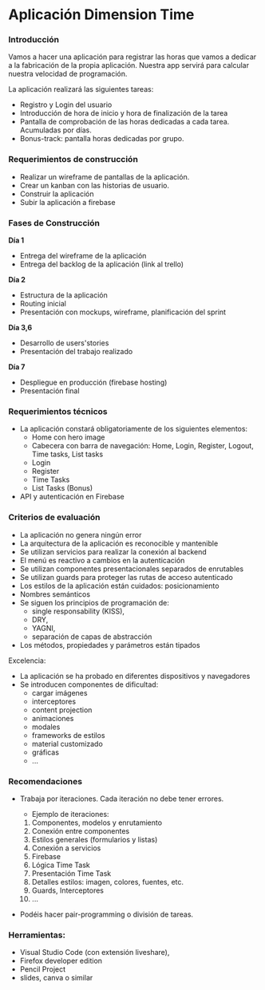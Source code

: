 # Aplicación Dimension Time

### Introducción

Vamos a hacer una aplicación para registrar las horas que vamos a dedicar a la fabricación de la propia aplicación. Nuestra app servirá para calcular nuestra velocidad de programación.

La aplicación realizará las siguientes tareas:

- Registro y Login del usuario
- Introducción de hora de inicio y hora de finalización de la tarea
- Pantalla de comprobación de las horas dedicadas a cada tarea. Acumuladas por días.
- Bonus-track: pantalla horas dedicadas por grupo.

### Requerimientos de construcción

- Realizar un wireframe de pantallas de la aplicación.
- Crear un kanban con las historias de usuario.
- Construir la aplicación
- Subir la aplicación a firebase
  
### Fases de Construcción

__Día 1__
- Entrega del wireframe de la aplicación
- Entrega del backlog de la aplicación (link al trello)

__Día 2__
- Estructura de la aplicación
- Routing inicial
- Presentación con mockups, wireframe, planificación del sprint

__Día 3,6__
- Desarrollo de users'stories
- Presentación del trabajo realizado

__Día 7__
- Despliegue en producción (firebase hosting)
- Presentación final

### Requerimientos técnicos

- La aplicación constará obligatoriamente de los siguientes elementos:
  - Home con hero image
  - Cabecera con barra de navegación: Home, Login, Register, Logout, Time tasks, List tasks
  - Login
  - Register
  - Time Tasks
  - List Tasks (Bonus)
- API y autenticación en Firebase

### Criterios de evaluación

- La aplicación no genera ningún error
- La arquitectura de la aplicación es reconocible y mantenible
- Se utilizan servicios para realizar la conexión al backend
- El menú es reactivo a cambios en la autenticación
- Se utilizan componentes presentacionales separados de enrutables
- Se utilizan guards para proteger las rutas de acceso autenticado
- Los estilos de la aplicación están cuidados: posicionamiento
- Nombres semánticos
- Se siguen los principios de programación de:
    - single responsability (KISS),
    - DRY, 
    - YAGNI, 
    - separación de capas de abstracción
- Los métodos, propiedades y parámetros están tipados

Excelencia:
- La aplicación se ha probado en diferentes dispositivos y navegadores
- Se introducen componentes de dificultad:
  - cargar imágenes
  - interceptores
  - content projection
  - animaciones
  - modales
  - frameworks de estilos
  - material customizado
  - gráficas
  - ...
 
### Recomendaciones

- Trabaja por iteraciones. Cada iteración no debe tener errores.
  - Ejemplo de iteraciones:
  1. Componentes, modelos y enrutamiento
  2. Conexión entre componentes
  3. Estilos generales (formularios y listas)
  4. Conexión a servicios
  5. Firebase
  6. Lógica Time Task
  7. Presentación Time Task
  8. Detalles estilos: imagen, colores, fuentes, etc.
  9. Guards, Interceptores
  10. ...

- Podéis hacer pair-programming o división de tareas.

### Herramientas:

- Visual Studio Code (con extensión liveshare),
- Firefox developer edition
- Pencil Project
- slides, canva o similar
